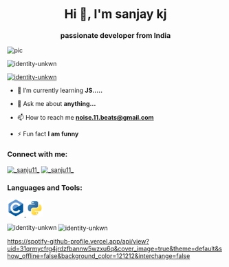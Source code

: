 

<!--
**Identity-UnkWn/Identity-UnkWn** is a ✨ _special_ ✨ repository because its `README.md` (this file) appears on your GitHub profile.

Here are some ideas to get you started:

- 🔭 I’m currently working on ...
- 🌱 I’m currently learning ...
- 👯 I’m looking to collaborate on ...
- 🤔 I’m looking for help with ...
- 💬 Ask me about ...
- 📫 How to reach me: ...
- 😄 Pronouns: ...
- ⚡ Fun fact: ...
-->
<h1 align="center">Hi 👋, I'm sanjay kj</h1>
<h3 align="center">passionate developer from India</h3>

<img src="https://user-images.githubusercontent.com/3369400/133268513-5bfe2f93-4402-42c9-a403-81c9e86934b6.jpeg" alt="pic">

<p align="left"> <img src="https://komarev.com/ghpvc/?username=identity-unkwn&label=Profile%20views&color=0e75b6&style=flat" alt="identity-unkwn" /> </p>

<p align="left"> <a href="https://github.com/ryo-ma/github-profile-trophy"><img src="https://github-profile-trophy.vercel.app/?username=identity-unkwn" alt="identity-unkwn" /></a> </p>

- 🌱 I’m currently learning **JS.....**

- 💬 Ask me about **anything...**

- 📫 How to reach me **noise.11.beats@gmail.com**

- ⚡ Fun fact **I am funny**

<h3 align="left">Connect with me:</h3>
<p align="left">
<a href="https://twitter.com/_sanju11_" target="blank"><img align="center" src="https://raw.githubusercontent.com/rahuldkjain/github-profile-readme-generator/master/src/images/icons/Social/twitter.svg" alt="_sanju11_" height="30" width="40" /></a>
<a href="https://medium.com/_sanju11_" target="blank"><img align="center" src="https://raw.githubusercontent.com/rahuldkjain/github-profile-readme-generator/master/src/images/icons/Social/medium.svg" alt="_sanju11_" height="30" width="40" /></a>
</p>

<h3 align="left">Languages and Tools:</h3>
<p align="left"> <a href="https://www.cprogramming.com/" target="_blank" rel="noreferrer"> <img src="https://raw.githubusercontent.com/devicons/devicon/master/icons/c/c-original.svg" alt="c" width="40" height="40"/> </a> <a href="https://www.python.org" target="_blank" rel="noreferrer"> <img src="https://raw.githubusercontent.com/devicons/devicon/master/icons/python/python-original.svg" alt="python" width="40" height="40"/> </a> </p>

<p><img align="left" src="https://github-readme-stats.vercel.app/api/top-langs?username=identity-unkwn&show_icons=true&locale=en&layout=compact" alt="identity-unkwn" /></p>

<p>&nbsp;<img align="center" src="https://github-readme-stats.vercel.app/api?username=identity-unkwn&show_icons=true&locale=en" alt="identity-unkwn" /></p>

https://spotify-github-profile.vercel.app/api/view?uid=31qrmycfrg4jrdzfbannw5wzxu6q&cover_image=true&theme=default&show_offline=false&background_color=121212&interchange=false

